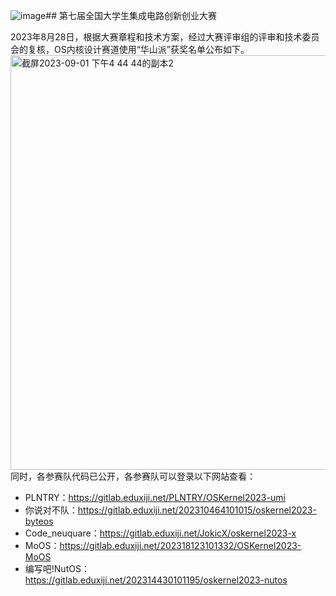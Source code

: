 ![image](https://github.com/Ellie0121/test/assets/139098194/fcbeb0bc-ed22-43a9-b3d1-4b150d5ac6b0)## 第七届全国大学生集成电路创新创业大赛

2023年8月28日，根据大赛章程和技术方案，经过大赛评审组的评审和技术委员会的复核，OS内核设计赛道使用“华山派”获奖名单公布如下。
<img width="663" alt="截屏2023-09-01 下午4 44 44的副本2" src="https://github.com/Ellie0121/test/assets/139098194/e307db5a-3ace-4c00-925c-bb6ee365e280">
同时，各参赛队代码已公开，各参赛队可以登录以下网站查看：

- PLNTRY：https://gitlab.eduxiji.net/PLNTRY/OSKernel2023-umi
- 你说对不队：https://gitlab.eduxiji.net/202310464101015/oskernel2023-byteos
- Code_neuquare：https://gitlab.eduxiji.net/JokicX/oskernel2023-x
- MoOS：https://gitlab.eduxiji.net/202318123101332/OSKernel2023-MoOS
- 编写吧!NutOS：https://gitlab.eduxiji.net/202314430101195/oskernel2023-nutos
